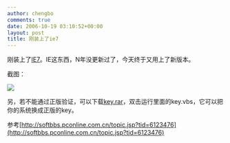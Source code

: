 ```yaml
---
author: chengbo
comments: true
date: 2006-10-19 03:10:52+00:00
layout: post
title: 刚装上了ie7
---
```


刚装上了[IE7](http://download.microsoft.com/download/3/8/8/38889DC1-848C-4BF2-8335-86C573AD86D9/IE7-WindowsXP-x86-enu.exe)。IE这东西，N年没更新过了，今天终于又用上了新版本。

截图：

[![](http://static.flickr.com/116/273593027_e54f9f4ac0_m.jpg)](http://static.flickr.com/116/273593027_e54f9f4ac0.jpg)

另，若不能通过正版验证，可以下载[key.rar](http://img.pconline.com.cn/images/bbs4/attachment/200610/19/1161216094446.rar)，双击运行里面的key.vbs，它可以把你的系统换成正版的key。

参考[http://softbbs.pconline.com.cn/topic.jsp?tid=6123476](http://softbbs.pconline.com.cn/topic.jsp?tid=6123476)
